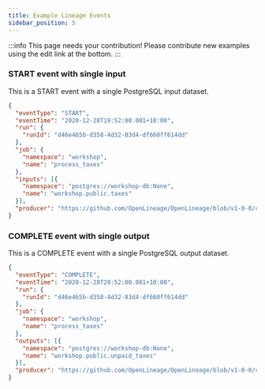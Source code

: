 ```yaml
---
title: Example Lineage Events
sidebar_position: 5
---
```


:::info
This page needs your contribution! Please contribute new examples using the edit link at the bottom.
:::

### START event with single input 

This is a START event with a single PostgreSQL input dataset.

```json
{
  "eventType": "START",
  "eventTime": "2020-12-28T19:52:00.001+10:00",
  "run": {
    "runId": "d46e465b-d358-4d32-83d4-df660ff614dd"
  },
  "job": {
    "namespace": "workshop",
    "name": "process_taxes"
  },
  "inputs": [{
    "namespace": "postgres://workshop-db:None",
    "name": "workshop.public.taxes"
  }],  
  "producer": "https://github.com/OpenLineage/OpenLineage/blob/v1-0-0/client"
}
```

### COMPLETE event with single output

This is a COMPLETE event with a single PostgreSQL output dataset.

```json
{
  "eventType": "COMPLETE",
  "eventTime": "2020-12-28T20:52:00.001+10:00",
  "run": {
    "runId": "d46e465b-d358-4d32-83d4-df660ff614dd"
  },
  "job": {
    "namespace": "workshop",
    "name": "process_taxes"
  },
  "outputs": [{
    "namespace": "postgres://workshop-db:None",
    "name": "workshop.public.unpaid_taxes"
  }],     
  "producer": "https://github.com/OpenLineage/OpenLineage/blob/v1-0-0/client"
}
```
